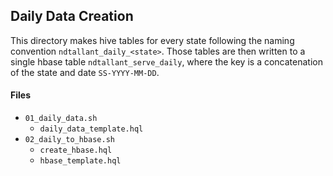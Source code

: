## Daily Data Creation

This directory makes hive tables for every state following the naming convention `ndtallant_daily_<state>`. Those tables are then written to a single hbase table `ndtallant_serve_daily`, where the key is a concatenation of the state and date `SS-YYYY-MM-DD`.

#### Files

* `01_daily_data.sh`
  * `daily_data_template.hql`
* `02_daily_to_hbase.sh`
  * `create_hbase.hql`
  * `hbase_template.hql`
